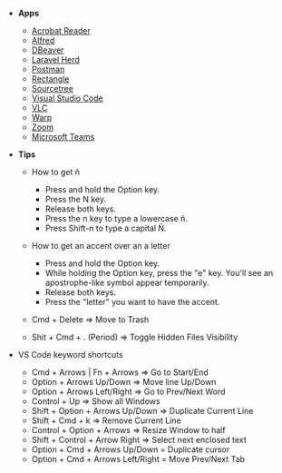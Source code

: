 - **Apps**
  - [Acrobat Reader](https://get.adobe.com/es/reader/)
  - [Alfred](https://www.alfredapp.com/)
  - [DBeaver](https://dbeaver.io/)
  - [Laravel Herd](https://herd.laravel.com/)
  - [Postman](https://www.postman.com/)
  - [Rectangle](https://rectangleapp.com/)
  - [Sourcetree](https://www.sourcetreeapp.com/)
  - [Visual Studio Code](https://code.visualstudio.com/)
  - [VLC](https://www.videolan.org/vlc/)
  - [Warp](https://www.warp.dev/)
  - [Zoom](https://zoom.us/download)
  - [Microsoft Teams](https://www.microsoft.com/es-mx/microsoft-teams/log-in)

- **Tips**
  - How to get ñ
    - Press and hold the Option key.
    - Press the N key.
    - Release both keys.
    - Press the n key to type a lowercase ñ.
    - Press Shift-n to type a capital Ñ.

  - How to get an accent over an a letter
    - Press and hold the Option key.
    - While holding the Option key, press the "e" key. You'll see an apostrophe-like symbol appear temporarily.
    - Release both keys.
    - Press the "letter" you want to have the accent.

  - Cmd + Delete => Move to Trash

  - Shit + Cmd + . (Period) => Toggle Hidden Files Visibility

- VS Code keyword shortcuts
  - Cmd + Arrows | Fn + Arrows => Go to Start/End
  - Option + Arrows Up/Down => Move line Up/Down
  - Option + Arrows Left/Right => Go to Prev/Next Word
  - Control + Up => Show all Windows
  - Shift + Option + Arrows Up/Down => Duplicate Current Line
  - Shift + Cmd + k => Remove Current Line
  - Control + Option + Arrows => Resize Window to half
  - Shift + Control + Arrow Right => Select next enclosed text
  - Option + Cmd + Arrows Up/Down = Duplicate cursor
  - Option + Cmd + Arrows Left/Right = Move Prev/Next Tab

